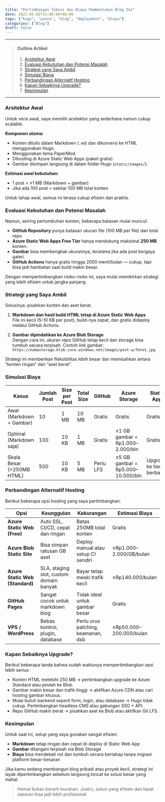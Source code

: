 ```yaml
---
title: "Pertimbangan Teknis dan Biaya Pembentukan Blog Ini"
date: 2025-05-02T14:00:00+08:00
tags: ["hugo", "azure", "blog", "deployment", "biaya"]
categories: ["Blog"]
draft: false
---
```


---
> #### Outline Artikel
> 1. [Arsitektur Awal](#arsitektur-awal)
> 2. [Evaluasi Kebutuhan dan Potensi Masalah](#evaluasi)
> 3. [Strategi yang Saya Ambil](#strategi)
> 4. [Simulasi Biaya](#biaya)
> 5. [Perbandingan Alternatif Hosting](#alternatif-hosting)
> 6. [Kapan Sebaiknya Upgrade?](#upgrade)
> 7. [Kesimpulan](#kesimpulan)
---

<span id="arsitektur-awal"></span>

### Arsitektur Awal

Untuk versi awal, saya memilih arsitektur yang sederhana namun cukup scalable.

**Komponen utama:**

- Konten ditulis dalam Markdown (`.md`) dan dikonversi ke HTML menggunakan Hugo.
- Menggunakan tema PaperMod.
- Dihosting di Azure Static Web Apps (paket gratis).
- Gambar disimpan langsung di dalam folder Hugo (`static/images/`).

**Estimasi awal kebutuhan:**

- 1 post = ±1 MB (Markdown + gambar)
- Jika ada 100 post = sekitar 100 MB total konten

Untuk tahap awal, semua ini terasa cukup efisien dan praktis.

<span id="evaluasi"></span>

### Evaluasi Kebutuhan dan Potensi Masalah

Namun, seiring pertumbuhan konten, beberapa batasan mulai muncul:

- **GitHub Repository** punya batasan ukuran file (100 MB per file) dan total repo.
- **Azure Static Web Apps Free Tier** hanya mendukung maksimal **250 MB** konten.
- **Gambar** bisa membengkak ukurannya, terutama jika ada post bergaya galeri.
- **GitHub Actions** hanya gratis hingga 2000 menit/bulan — cukup, tapi bisa jadi hambatan saat build makin besar.

Dengan mempertimbangkan risiko-risiko ini, saya mulai memikirkan strategi yang lebih efisien untuk jangka panjang.

<span id="strategi"></span>

### Strategi yang Saya Ambil

Solusinya: pisahkan konten dan aset berat.

1. **Markdown dan hasil build HTML tetap di Azure Static Web Apps**  
   File ini kecil (5–10 KB per post), build-nya cepat, dan gratis dideploy melalui GitHub Actions.

2. **Gambar dipindahkan ke Azure Blob Storage**  
   Dengan cara ini, ukuran repo GitHub tetap kecil dan storage bisa tumbuh secara terpisah. Contoh link gambar:  
   `https://namastorage.blob.core.windows.net/images/post-a/foto1.jpg`

Strategi ini memberikan fleksibilitas lebih besar dan memisahkan antara “konten ringan” dan “aset berat”.

<span id="biaya"></span>

### Simulasi Biaya

| Kasus                      | Jumlah Post | Size per Post | Total Size | GitHub | Azure Storage             | Static App         |
|---------------------------|-------------|----------------|-------------|--------|----------------------------|---------------------|
| Awal (Markdown + Gambar)  | 10          | 1 MB           | 10 MB       | Gratis | Gratis                    | Gratis              |
| Optimal (Markdown saja)   | 100         | 10 KB          | 1 MB        | Gratis | ±1 GB gambar = Rp1.000–2.000/bln | Gratis              |
| Skala Besar (>250MB HTML) | 500         | 10 KB          | 5 MB        | Perlu LFS | ±5 GB gambar = Rp5.000–10.000/bln | Upgrade ke tier berbayar |

<span id="alternatif-hosting"></span>

### Perbandingan Alternatif Hosting

Berikut beberapa opsi hosting yang saya pertimbangkan:

| Opsi                        | Keunggulan                            | Kekurangan                            | Estimasi Biaya           |
|-----------------------------|----------------------------------------|----------------------------------------|---------------------------|
| **Azure Static Web (Free)** | Auto SSL, CI/CD, cepat dan ringan     | Batas 250MB total konten               | Gratis                    |
| **Azure Blob Static Site**  | Bisa simpan ratusan GB aset            | Deploy manual atau setup CI sendiri    | ±Rp1.000–2.000/GB/bulan   |
| **Azure Static Web (Standard)** | SLA, staging slot, custom domain banyak | Bayar tetap meski trafik kecil         | ±Rp140.000/bulan          |
| **GitHub Pages**            | Sangat cocok untuk markdown blog       | Tidak ideal untuk gambar besar         | Gratis                    |
| **VPS / WordPress**         | Bebas kontrol, plugin, database        | Perlu urus patching, keamanan, dsb     | ±Rp50.000–200.000/bulan   |

<span id="upgrade"></span>

### Kapan Sebaiknya Upgrade?

Berikut beberapa tanda bahwa sudah waktunya mempertimbangkan opsi lebih serius:

- Konten HTML melebihi 250 MB → pertimbangkan upgrade ke Azure Standard atau pindah ke Blob.
- Gambar makin besar dan trafik tinggi → aktifkan Azure CDN atau cari hosting gambar khusus.
- Mulai butuh backend seperti form, login, atau database → Hugo tidak cukup. Pertimbangkan headless CMS atau gabungan SSG + API.
- Repo GitHub makin berat → pisahkan aset ke Blob atau aktifkan Git LFS.

<span id="kesimpulan"></span>

### Kesimpulan

Untuk saat ini, setup yang saya gunakan sangat efisien:

- **Markdown** tetap ringan dan cepat di-deploy di Static Web App  
- **Gambar** ditangani terpisah via Blob Storage  
- **Biaya** bisa mendekati nol dan tumbuh secara bertahap tanpa migrasi platform besar-besaran

Jika kamu sedang membangun blog pribadi atau proyek kecil, strategi ini layak dipertimbangkan sebelum langsung loncat ke solusi besar yang mahal.

> Hemat bukan berarti murahan. Justru, solusi yang efisien dan tepat sasaran bisa jadi lebih profesional.
